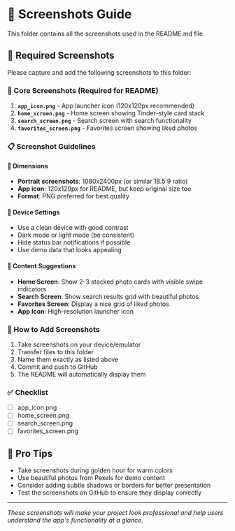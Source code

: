 # 📸 Screenshots Guide

This folder contains all the screenshots used in the README.md file.

## 📱 Required Screenshots

Please capture and add the following screenshots to this folder:

### 🎯 Core Screenshots (Required for README)

1. **`app_icon.png`** - App launcher icon (120x120px recommended)
2. **`home_screen.png`** - Home screen showing Tinder-style card stack
3. **`search_screen.png`** - Search screen with search functionality
4. **`favorites_screen.png`** - Favorites screen showing liked photos

### 📋 Screenshot Guidelines

#### 📐 Dimensions

- **Portrait screenshots**: 1080x2400px (or similar 18.5:9 ratio)
- **App icon**: 120x120px for README, but keep original size too
- **Format**: PNG preferred for best quality

#### 📱 Device Settings

- Use a clean device with good contrast
- Dark mode or light mode (be consistent)
- Hide status bar notifications if possible
- Use demo data that looks appealing

#### 🎨 Content Suggestions

- **Home Screen**: Show 2-3 stacked photo cards with visible swipe indicators
- **Search Screen**: Show search results grid with beautiful photos
- **Favorites Screen**: Display a nice grid of liked photos
- **App Icon**: High-resolution launcher icon

### 🔄 How to Add Screenshots

1. Take screenshots on your device/emulator
2. Transfer files to this folder
3. Name them exactly as listed above
4. Commit and push to GitHub
5. The README will automatically display them

### ✅ Checklist

- [ ] app_icon.png
- [ ] home_screen.png
- [ ] search_screen.png
- [ ] favorites_screen.png

## 🚀 Pro Tips

- Take screenshots during golden hour for warm colors
- Use beautiful photos from Pexels for demo content
- Consider adding subtle shadows or borders for better presentation
- Test the screenshots on GitHub to ensure they display correctly

---
*These screenshots will make your project look professional and help users understand the app's
functionality at a glance.*